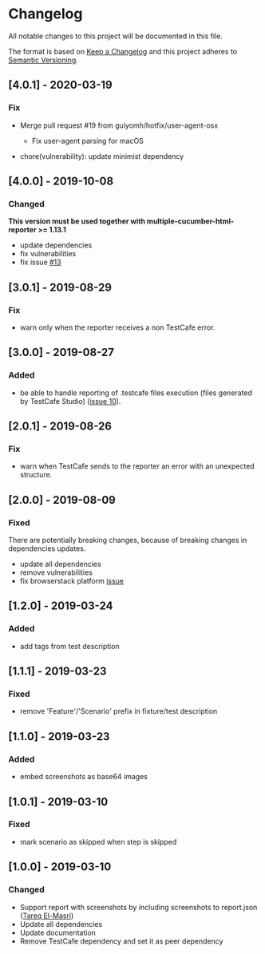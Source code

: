 # Changelog

All notable changes to this project will be documented in this file.

The format is based on [Keep a Changelog](http://keepachangelog.com/en/1.0.0/)
and this project adheres to [Semantic Versioning](http://semver.org/spec/v2.0.0.html).

## [4.0.1] - 2020-03-19

### Fix

- Merge pull request #19 from guiyomh/hotfix/user-agent-osx

  - Fix user-agent parsing for macOS

- chore(vulnerability): update minimist dependency

## [4.0.0] - 2019-10-08

### Changed

**This version must be used together with multiple-cucumber-html-reporter >= 1.13.1**

- update dependencies
- fix vulnerabilities
- fix issue [#13](https://github.com/hdorgeval/testcafe-reporter-cucumber-json/issues/13)

## [3.0.1] - 2019-08-29

### Fix

- warn only when the reporter receives a non TestCafe error.

## [3.0.0] - 2019-08-27

### Added

- be able to handle reporting of .testcafe files execution (files generated by TestCafe Studio) ([issue 10](https://github.com/hdorgeval/testcafe-reporter-cucumber-json/issues/10)).

## [2.0.1] - 2019-08-26

### Fix

- warn when TestCafe sends to the reporter an error with an unexpected structure.

## [2.0.0] - 2019-08-09

### Fixed

There are potentially breaking changes, because of breaking changes in dependencies updates.

- update all dependencies
- remove vulnerabilities
- fix browserstack platform [issue](https://github.com/hdorgeval/testcafe-reporter-cucumber-json/issues/8)

## [1.2.0] - 2019-03-24

### Added

- add tags from test description

## [1.1.1] - 2019-03-23

### Fixed

- remove 'Feature'/'Scenario' prefix in fixture/test description

## [1.1.0] - 2019-03-23

### Added

- embed screenshots as base64 images

## [1.0.1] - 2019-03-10

### Fixed

- mark scenario as skipped when step is skipped

## [1.0.0] - 2019-03-10

### Changed

- Support report with screenshots by including screenshots to report.json ([Tareq El-Masri](https://github.com/TareqElMasri))
- Update all dependencies
- Update documentation
- Remove TestCafe dependency and set it as peer dependency
